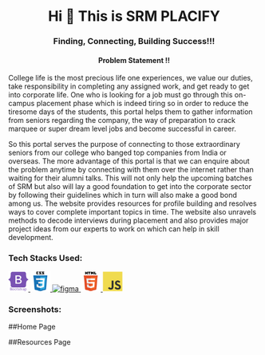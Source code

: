 <h1 align="center">Hi 👋 This is SRM PLACIFY</h1>
<h3 align="center">Finding, Connecting, Building Success!!!</h3>

<h4 align="center"> Problem Statement ‼️ </h4>

College life is the most precious life one experiences, we value our duties, take responsibility in completing any assigned work, and get ready to get into corporate life. One who is looking for a job must go through this on-campus placement phase which is indeed tiring so in order to reduce the tiresome days of the students, this portal helps them to gather information from seniors regarding the company, the way of preparation to crack marquee or super dream level jobs and become successful in career. 

So this portal serves the purpose of connecting to those extraordinary seniors from our college who banged top companies from India or overseas. The more advantage of this portal is that we can enquire about the problem anytime by connecting with them over the internet rather than waiting for their alumni talks. This will not only help the upcoming batches of SRM but also will lay a good foundation to get into the corporate sector by following their guidelines which in turn will also make a good bond among us. The website provides resources for profile building and resolves ways to cover complete important topics in time. The website also unravels methods to decode interviews during placement and also provides major project ideas from our experts to work on which can help in skill development.


<h3 align="left">Tech Stacks Used:</h3>
<p align="left"> <a href="https://getbootstrap.com" target="_blank" rel="noreferrer"> <img src="https://raw.githubusercontent.com/devicons/devicon/master/icons/bootstrap/bootstrap-plain-wordmark.svg" alt="bootstrap" width="40" height="40"/> </a> 
<a href="https://www.w3schools.com/css/" target="_blank" rel="noreferrer"> <img src="https://raw.githubusercontent.com/devicons/devicon/master/icons/css3/css3-original-wordmark.svg" alt="css3" width="40" height="40"/> </a> <a href="https://www.figma.com/" target="_blank" rel="noreferrer"> <img src="https://www.vectorlogo.zone/logos/figma/figma-icon.svg" alt="figma" width="40" height="40"/> </a><a href="https://www.w3.org/html/" target="_blank" rel="noreferrer"> <img src="https://raw.githubusercontent.com/devicons/devicon/master/icons/html5/html5-original-wordmark.svg" alt="html5" width="40" height="40"/> </a> <a href="https://developer.mozilla.org/en-US/docs/Web/JavaScript" target="_blank" rel="noreferrer"> <img src="https://raw.githubusercontent.com/devicons/devicon/master/icons/javascript/javascript-original.svg" alt="javascript" width="40" height="40"/> </a> 

<h3 align-"left">Screenshots: </h3>
##Home Page 



##Resources Page
